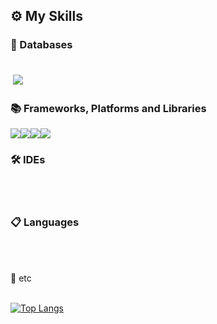 <h2>⚙ My Skills</h2>

<h3>💾 Databases</h3><br />
<img src="https://img.shields.io/badge/ORACLEDB-F80000?style=flat-square&logo=Oracle&logoColor=white" style="padding: 4px;"/>
<br />

<h3>📚 Frameworks, Platforms and Libraries</h3>
<img src="https://img.shields.io/badge/SPRING-6DB33F?style=flat-square&logo=Spring&logoColor=white"/><img src="https://img.shields.io/badge/THYMELEAF-005F0F?style=flat-square&logo=Thymeleaf&logoColor=white"/><img src="https://img.shields.io/badge/BOOTSTRAP-7952B3?style=flat-square&logo=Bootstrap&logoColor=white"/><img src="https://img.shields.io/badge/JQUERY-0769AD?style=flat-square&logo=jQuery&logoColor=white"/>
<h3>🛠 IDEs</h3><br />
<br />

<h3>📋 Languages</h3><br />
<br />   

🎈 etc</h3><br />
<br />

[![Top Langs](https://github-readme-stats.vercel.app/api/top-langs/?username=dkdkhappy)](https://github.com/dkdkhappy/github-readme-stats)
